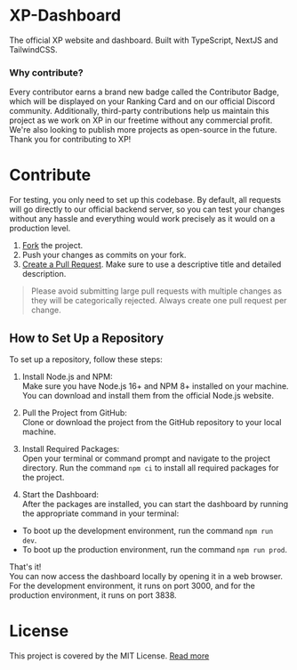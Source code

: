 # XP-Dashboard
The official XP website and dashboard. 
Built with TypeScript, NextJS and TailwindCSS.

### Why contribute?
Every contributor earns a brand new badge called the Contributor Badge, which will be displayed on your Ranking Card and on our official Discord community.
Additionally, third-party contributions help us maintain this project as we work on XP in our freetime without any commercial profit.
We're also looking to publish more projects as open-source in the future.
Thank you for contributing to XP!

# Contribute
For testing, you only need to set up this codebase. By default, all requests will go directly to our official backend server, so you can test your changes without any hassle and everything would work precisely as it would on a production level.

1. [Fork](https://github.com/xp-bot/dashboard/fork) the project.
2. Push your changes as commits on your fork.
3. [Create a Pull Request](https://github.com/xp-bot/dashboard/compare). Make sure to use a descriptive title and detailed description.
> Please avoid submitting large pull requests with multiple changes as they will be categorically rejected. Always create one pull request per change.

## How to Set Up a Repository

To set up a repository, follow these steps:

1. Install Node.js and NPM:  
Make sure you have Node.js 16+ and NPM 8+ installed on your machine. You can download and install them from the official Node.js website.

2. Pull the Project from GitHub:  
Clone or download the project from the GitHub repository to your local machine.

3. Install Required Packages:   
Open your terminal or command prompt and navigate to the project directory. Run the command `npm ci` to install all required packages for the project.

4. Start the Dashboard:  
After the packages are installed, you can start the dashboard by running the appropriate command in your terminal:

  - To boot up the development environment, run the command `npm run dev`.
  - To boot up the production environment, run the command `npm run prod`.

That's it!   
You can now access the dashboard locally by opening it in a web browser. For the development environment, it runs on port 3000, and for the production environment, it runs on port 3838.


# License
This project is covered by the MIT License. [Read more](./LICENSE)
